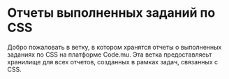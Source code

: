 # Отчеты выполненных заданий по CSS

Добро пожаловать в ветку, в котором хранятся отчеты о выполненных заданиях по CSS на платформе Code.mu. Эта ветка предоставляеьт хранилище для всех отчетов, созданных в рамках задач, связанных с CSS.
